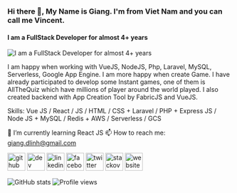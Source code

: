 ### Hi there 👋, My Name is Giang. I'm from Viet Nam and you can call me Vincent.
####  I am a FullStack Developer for almost 4+ years
![ I am a FullStack Developer for almost 4+ years](https://i.imgur.com/lJl63BJ.jpg)

I am happy when working with VueJS, NodeJS, Php, Laravel, MySQL, Serverless, Google App Engine. I am more happy when create Game. I have already participated to develop some Instant games, one of them is AllTheQuiz which have millions of player around the world played. I also created backend with App Creation Tool by FabricJS and VueJS.

Skills: Vue JS / React / JS / HTML / CSS + Laravel / PHP + Express JS / Node JS + MySQL / Redis + AWS / Serverless / GCS

🌱 I’m currently learning React JS 📫 How to reach me: giang.dlinh@gmail.com 

[<img src='https://cdn.jsdelivr.net/npm/simple-icons@3.0.1/icons/github.svg' alt='github' height='40'>](https://github.com/giangvincent)  [<img src='https://cdn.jsdelivr.net/npm/simple-icons@3.0.1/icons/dev-dot-to.svg' alt='dev' height='40'>](https://dev.to/https://dev.to/giangvincent)  [<img src='https://cdn.jsdelivr.net/npm/simple-icons@3.0.1/icons/linkedin.svg' alt='linkedin' height='40'>](https://www.linkedin.com/in/https://www.linkedin.com/in/giang-do-linh-88b034131//)  [<img src='https://cdn.jsdelivr.net/npm/simple-icons@3.0.1/icons/facebook.svg' alt='facebook' height='40'>](https://www.facebook.com/https://www.facebook.com/me/)  [<img src='https://cdn.jsdelivr.net/npm/simple-icons@3.0.1/icons/twitter.svg' alt='twitter' height='40'>](https://twitter.com/https://twitter.com/step_dev)  [<img src='https://cdn.jsdelivr.net/npm/simple-icons@3.0.1/icons/stackoverflow.svg' alt='stackoverflow' height='40'>](https://stackoverflow.com/users/9092427)  [<img src='https://cdn.jsdelivr.net/npm/simple-icons@3.0.1/icons/icloud.svg' alt='website' height='40'>](giangvincent.github.io)  

![GitHub stats](https://github-readme-stats.vercel.app/api?username=giangvincent&show_icons=true)  ![Profile views](https://gpvc.arturio.dev/giangvincent)  
